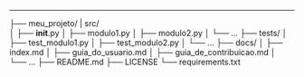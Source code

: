 

---

├── meu_projeto/
|   src/    
│   ├── __init__.py
│   ├── modulo1.py
│   ├── modulo2.py
│   └── ...
├── tests/
│   ├── test_modulo1.py
│   ├── test_modulo2.py
│   └── ...
├── docs/
│   ├── index.md
│   ├── guia_do_usuario.md
│   ├── guia_de_contribuicao.md
│   └── ...
├── README.md
├── LICENSE
└── requirements.txt

